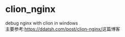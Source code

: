 # clion_nginx
debug nginx with clion in windows    
主要参考:<https://ddatsh.com/post/clion-nginx/>这篇博客
